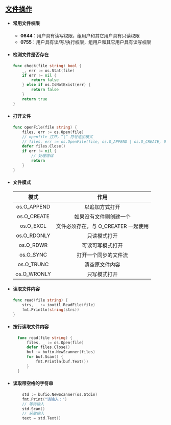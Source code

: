 ## [文件操作](文件操作.go)
- #### 常用文件权限
  - **0644**：用户具有读写权限，组用户和其它用户具有只读权限
  - **0755**：用户具有读/写/执行权限，组用户和其它用户具有读写权限
- #### 检测文件是否存在
    ```Go
    func check(file string) bool {
        _, err := os.Stat(file)
        if err != nil {
            return false
        } else if os.IsNotExist(err) {
            return false
        }
        return true
    }
    ```
- #### 打开文件
    ```Go
    func openFile(file string) {
        files, err := os.Open(file)
        // openfile 打开，“|” 符号追加模式
        // files, err := os.OpenFile(file, os.O_APPEND | os.O_CREATE, 0644)
        defer files.Close()
        if err != nil {
            // 处理错误
            return
        }
    }
    ```
- #### 文件模式
    | 模式 | 作用|
    | :-: | :-: |
    | os.O_APPEND | 以追加方式打开 |
    | os.O_CREATE | 如果没有文件则创建一个 |
    | os.O_EXCL | 文件必须存在，与 O_CREATER 一起使用 |
    | os.O_RDONLY | 只读模式打开 |
    | os.O_RDWR | 可读可写模式打开 |
    | os.O_SYNC | 打开一个同步的文件流 |
    | os.O_TRUNC | 清空原文件内容 |
    | os.O_WRONLY | 只写模式打开 |
- #### 读取文件内容
    ```Go
    func read(file string) {
        strs, _ := ioutil.ReadFile(file)
        fmt.Println(string(strs))
    }
    ```
- #### 按行读取文件内容
  ```Go
    func read(file string) {
        files, _ := os.Open(file)
        defer files.Close()
        buf := bufio.NewScanner(files)
        for buf.Scan() {
            fmt.Println(buf.Text())
        }
    }
  ```
- #### 读取带空格的字符串
    ```Go
        std := bufio.NewScanner(os.Stdin)
        fmt.Print("请输入：")
        // 等待输入
        std.Scan()
        // 获取输入
        text = std.Text()
    ```